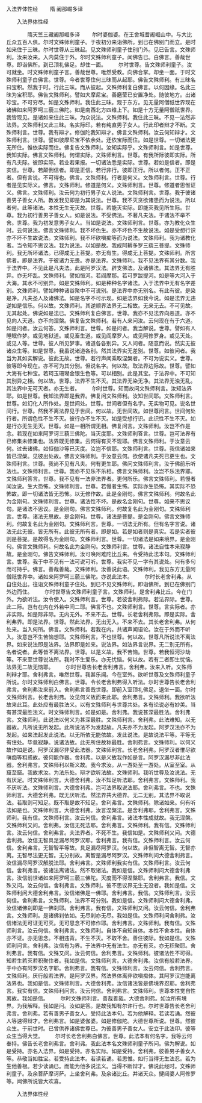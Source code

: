   入法界体性经
　　隋 阇那崛多译




　　入法界体性经

　　　　隋天竺三藏阇那崛多译
　　尔时婆伽婆。在王舍城耆阇崛山中。与大比丘众五百人俱。尔时文殊师利童子。于夜初分来诣佛所。到已在佛别门而立。是时如来住于三昧。尔时世尊从三昧起。见文殊师利童子住别门外。见已告言。文殊师利。汝来汝来。入内莫住于外。尔时文殊师利童子。闻佛告已。白佛言。善哉世尊。即诣佛所。到已顶礼佛足。却住一面。
　　尔时世尊。告文殊师利童子。汝可就坐。时文殊师利童子言。善哉世尊。唯然受教。向佛合掌。却坐一面。于时文殊师利童子白佛言。世尊。今者世尊住何三昧而从起耶。佛告文殊师利。有三昧名曰宝积。然我于时。行此三昧。而从彼起。文殊师利复白佛言。以何因缘。名此三昧为宝积耶。佛告文殊师利。譬如大摩尼宝。善磨莹已安置净处。随彼地方。出诸珍宝。不可穷尽。如是文殊师利。我住此三昧。观于东方。见无量阿僧祇世界现在诸佛如来阿罗呵三藐三佛陀。如是南西北方四维上下。如是十方无量阿僧祇世界。我皆现见。是诸如来住此三昧。为众说法。文殊师利。我住此三昧。不见一法然非法界。文殊师利又此三昧。名实际印。若有纯直男子女人。行此印者辩才不断。文殊师利言。世尊。我有辩才。修伽陀我知辩才。佛言文殊师利。汝云何知辩才。文殊师利言。世尊。譬如彼摩尼宝不依余处。还依宝际而住。如是世尊。一切诸法更无所住。惟依实际而住。佛复告文殊师利。汝知实际乎。文殊师利言。如是世尊。我知实际。佛言文殊师利。何谓实际。文殊师利言。世尊。有我所际彼即实际。所有凡夫际。彼即实际。若业若果报。一切诸法悉是实际。世尊。若如是信者。即是实信。世尊。若颠倒信者。即是正信。若行非行。彼即正行。所以者何。正不正者。但有言说。不可得也。佛言。文殊师利。行者是何义。文殊师利言。世尊。行者是见实际义。佛言。文殊师利。修道是何义。文殊师利言。世尊。修道者思惟证义。佛言。文殊师利。汝云何为初行男子女人说法。文殊师利言。世尊。我于彼诸善男子善女人所。教发我见即是为其说法。世尊。我不灭贪欲诸患而为说法。所以者何。此等诸法。本性无生无灭故。世尊。若能灭实际。即能灭我见所生际。世尊。我为初行善男子善女人。如是说法。不受佛法。不著凡夫法。于诸法不举不舍。世尊。我为初发意男子女人。当如是说法。文殊师利言。世尊。亦为教化众生时。云何说法。佛言文殊师利。我不坏色生。亦不坏色不生故说法。如是受想行识亦不坏不生故说法。文殊师利。我不坏欲嗔痴等而为说法。文殊师利。我为诸教化者。当令知不思议法。我为说法。以如是故。我成阿耨多罗三藐三菩提。文殊师利。我无所坏诸法。已得成无上菩提。亦无有生。得成无上菩提。文殊师利。所言佛者。即是法界。于彼诸力无畏。亦是法界。文殊师利。我不见法界有其分数。我于法界中。不见此是凡夫法。此是阿罗汉法。辟支佛法。及诸佛法。其法界无有胜异。亦无坏乱。文殊师利。譬如恒河。若阎摩那。若可罗跋提河。如是等大河入于大海。其水不可别异。如是文殊师利。如是种种名字诸法。入于法界中无有名字差别。文殊师利。譬如种种诸谷聚中不可说别。是法界中亦无别名。有此有彼。是染是净。凡夫圣人及诸佛法。如是名字不可示现。如是法界如我今说。如是法界无违逆如是信乐。何以故。文殊师利。其逆顺界法界无二相故。无来无去。不可见故。无其起处。佛说如是法已。文殊师利复白佛言。世尊。我亦不见法界向恶道。亦不见向人天道。亦不向涅槃。佛复告文殊师利。若有人来问汝。云何现在有于六道。如是问者。汝云何答。文殊师利言。世尊。如是问者。我当解说。世尊。譬如有人睡眠作梦。或见地狱道。或见畜生道。或见阎摩罗人。或见阿修罗身。或见天处。或见人等。世尊。彼人所见梦事。诸道各各别异。又人问者。随意而说。然实无彼诸众生等。如是世尊。我虽说诸道各别。然其法界实无差别。世尊。如彼问者。我当为其如实解说。彼此无故。世尊。若行声闻乘取涅槃者。不可为说实义。世尊。彼等即今现在。亦不可为其分别。但说名字。何以故。取法界边际故。世尊。譬如大海有七种宝。若珂玉珊瑚金银生色等。可以相别。此是其宝。于法界中。不可知其别异之相。何以故。世尊。法界不生不灭。其法界无染无净。其法界无浊无乱。其法界中无可灭者。亦无生者。
　　尔时世尊。知而故问文殊师利言。汝知法界耶。如是世尊。我知法界即是我界。佛复问文殊师利。汝知世间耶。文殊师利言。世尊。如幻化人所作处。是世间处。世尊。世间者但有名字。无实物可见。说名世间行。世尊。然我不离法界见于世间。何以故。无世间故。如世尊问言。世间何处行者。所谓色性不生不灭。彼行亦不生不灭。如是受想行识。此识性不生不灭。如是行亦无生无灭。世尊。如是一相所谓无相。佛复问言。文殊师利。汝岂不作是念。若现在如来阿罗诃三藐三佛陀。当灭度耶。文殊师利答言。世尊。岂可法界有已修集未修集也。法界既无修集。云何得有灭不现耶。佛言文殊师利。于汝意云何。过去诸佛。如恒伽沙等已灭度。汝岂不信耶。文殊师利言。世尊。我信诸如来皆已涅槃。见彼出处故。佛言文殊师利。于汝意云何。欲使诸凡夫死已更生也。文殊师利言。世尊。我尚不见有凡夫。何有更生耶。佛问文殊师利言。汝于佛前乐听法也。文殊师利言。世尊。我亦不见乐不乐相。佛言文殊师利。汝岂不乐法界耶。文殊师利答言。世尊。我不见有一法非法界者。更何所乐。佛言文殊师利。若慢者闻汝说。生大恐怖。文殊师利言。世尊。若慢者生怖。实际亦生恐怖。其实际不恐怖故。即一切诸法皆无恐怖。以无修作故。此是金刚句。佛言文殊师利。何故名此为金刚句。文殊师利言。世尊。诸法性不坏。是故名金刚句。世尊。如来不思议句。是诸法不思议。是金刚句。佛言文殊师利。何故复名此为金刚句。文殊师利言。世尊。诸法无思故。是金刚句。世尊。诸法是菩提。是金刚句。佛言文殊师利。何故复名此为金刚句。文殊师利言。世尊。一切法无所有。但有名字言说。诸法无此无彼。皆无所有。此彼无所有者。即是如。若是如者则是真实。若是实者彼则是菩提。是故得名为金刚句。文殊师利言。世尊。一切诸法是如来境界。是金刚句。佛言文殊师利。何故名此为金刚句。文殊师利言。世尊。诸法自性本来寂静故。是金刚句。佛告文殊师利。汝可唤阿难陀比丘来。令受持此法本句。文殊师利言。世尊。我于中不见有一法可说可听。世尊。我实不见一字有其说处。何有多句而可持乎。佛言。善哉善哉。文殊师利。汝善说此语。文殊师利。我见东方无量阿僧祇世界中。诸如来阿罗呵三藐三佛陀。亦说此法本。
　　尔时长老舍利弗。从自住处出。往诣文殊师利童子住处。到已不见文殊师利。即诣佛所。到已在佛别门外边而住。
　　尔时世尊告文殊师利童子言。文殊师利。是舍利弗比丘。今在门外。为欲听法。汝令使入。文殊师利言。世尊。若彼舍利弗际。若法界际。世尊。此二际。岂有在内在外若中间二耶。佛言不也。文殊师利言。世尊。言实际者。亦非实际。如是际非际。无内无外。不来不去。世尊。长老舍利弗际。即是实际。舍利弗界。即是法界。世尊。然此法界。无出无入。不来不去。其长老舍利弗。从何处来。当入何所。佛言。文殊师利。若我在内。共诸声闻语论。汝在于外而不听入。汝意岂不生苦恼想耶。文殊师利言。不也世尊。何以故。世尊凡所说法不离法界。如来说法即是法界。法界即是如来。说法界。如法界言说界。无二别无所有。名者说者。此等皆不离法界。世尊。以是义故。我不苦恼。世尊。若我恒河沙劫等。不来至世尊说法所。我时不生爱乐。亦无忧恼。何以故。若有二者即生忧恼。法界无二故无恼耶。
　　尔时世尊告长老舍利弗言。舍利弗。汝来入听。文殊师利辩才耶。舍利弗言。唯然世尊。我甚乐闻。今在室外。欲听世尊及文殊师利童子所说。尔时文殊师利白佛言。世尊。令长老舍利弗得入听法。尔时世尊告长老舍利弗言。舍利弗汝来前入。舍利弗言善哉世尊。即前入室顶礼佛足。退坐一面。尔时文殊师利言。长老舍利弗。汝见何义故而来此耶。舍利弗言。文殊师利。我欲听法故来此耳。此处应有最胜法义。以有文殊师利与世尊共处。各有论说必有妙美。当有甚深最胜法义。时文殊师利言。如是如是。舍利弗。我说甚深最胜法。舍利弗言。文殊师利。此说法以何义为甚深最胜。文殊师利言。舍利弗。此法难知。以无器故。凡所说无所发起。此所说法不为发起故。凡夫亦不为发起。阿罗汉法亦不为发起。如来法起发此说法。以无所依无能依故。发此说法。是故说法平等。平等无有住处。毕竟寂静。说诸法故。此无所住故称最胜。舍利弗言。文殊师利。以何义故作如是说。阿罗汉漏尽非受此法器。文殊师利言。长老舍利弗。阿罗汉者惟尽欲嗔痴等粗惑故。彼何能作器。舍利弗。以是义故我作如是言。阿罗汉漏尽非此法器。舍利弗言。文殊师利以斯义故。我今求汝。从一游处至一游处。从室至室。从窟至窟。我故求汝。为法乐处。辩才欲听法故。文殊师利。我听世尊及汝说法。无有厌足。时文殊师利言。大德舍利弗。汝不知足听法耶。舍利弗言。文殊师利。我不厌听法。文殊师利言。大德舍利弗。岂可法界取说法耶。舍利弗言。不也。文殊师利言。大德舍利弗。既无厌听法。然法界共大德界。无二无别。其法界不取说法。若取则可知足。既不取是故不知足。舍利弗言。文殊师利。除诸如来。何有听法如是也。文殊师利言。大德舍利弗。汝言涅槃法。是舍利弗耶。舍利弗言。文殊师利。我有信。文殊师利言。汝云何信。舍利弗言。诸法本性成就故。我无涅槃。文殊师利又问。舍利弗。汝信无死法耶。舍利弗言。文殊师利。我有信。文殊师利言。汝云何信。舍利弗言。夫法界者。不死不生。我信如是。文殊师利又问。大德舍利弗。汝信无智具足漏尽阿罗汉耶。舍利弗言。我有信。文殊师利言。汝云何信。舍利弗言。无智智平等故。具足漏尽阿罗汉。何以故。非但智离无智。无智亦离。无智尽法更无智。无分别故。离智是漏尽阿罗汉。文殊师利问大德舍利弗言。汝信漏尽阿罗汉解脱法耶。舍利弗言。文殊师利我实有信。文殊师利言。汝云何信。舍利弗言。彼诸法离诸法。然不取诸法。我如是信。文殊师利问大德舍利弗言。汝信前世诸如来阿罗呵三藐三佛陀。灭度而不得涅槃耶。舍利弗言。我信。文殊又问。汝云何信。舍利弗言。文殊师利。彼不思议界无生无没者。我如是信。文殊师利问大德舍利弗言。汝信诸佛是一佛耶。舍利弗言。我信。文殊师利言。汝云何信。舍利弗言。文殊师利。法界不可分别。我如是信。文殊师利问大德舍利弗。汝信诸佛刹即是一佛刹耶。舍利弗言。我有信。文殊师利又问。汝云何信。舍利弗言。文殊师利。是诸佛刹依如。无尽刹亦无尽。我如是信。文殊师利问舍利弗。汝信诸法无可证无可灭。无可思念不可修作耶。舍利弗言。文殊师利。我有信。文殊师利言。汝云何信。舍利弗言。文殊师利。自体不自知自体。本性不舍本性。自体亦不证。亦无思念。不相违背。不生不灭。不取不舍。善住彼际。我如是信。文殊师利问言。舍利弗。汝信有为界。于法界中无有法生。亦无有灭。亦无积聚耶。舍利弗言。我有信。文殊又问。汝云何信。舍利弗言。文殊师利。彼诸法性不可得。知若生若灭若积聚住者。我如是信。文殊师利言。大德舍利弗。汝信有般若法界。于中亦有阿罗汉名字耶。舍利弗言。我有信。文殊师利言。汝云何信。舍利弗言。文殊师利。厌行般若法界。是阿罗汉界。然法界体离非欲嗔痴体。其阿罗汉岂能离法界也。我如是信。文殊师利言。大德舍利弗。汝信诸法皆是佛境界忍耶。舍利弗言。我实有信。文殊师利问言。汝云何信。舍利弗言。文殊师利。世尊本性觉自性离故。我如是信。
　　尔时文殊师利言。善哉善哉。大德舍利弗。如汝所有境界。为我解释。我如是问。汝如是答。是故我知有尔许行也。尔时世尊告长老舍利弗言。舍利弗。若有善男子善女人。受持此法本句。若为他解释。若读若诵。然彼人等速得辩才。舍利弗言。如是婆伽婆。如是修伽陀。大德世尊所说。世尊。然彼众生。于前世时。已曾供养诸佛世尊已。为彼善男子善女人。安立于此法印。彼等众生当得大觉。
　　尔时长老舍利弗白佛言。世尊。此法本有何名字。我等云何奉持。佛告长老舍利弗言。舍利弗。我此法本名文殊师利童子所问。佛为解说。如是受持。亦名入法界。如是受持。亦名实际。如是受持。舍利弗。彼善男子善女人等。恭敬当如胜宝。若受持此法本。若读若诵。若思惟。如行当得无生法忍。若为生他善根。若少读诵已。而能为他多说法义。当得不断辩才。佛说此经时。文殊师利童子。及余菩萨摩诃萨。上坐舍利弗。及余诸比丘。并诸天众。揵闼婆人阿修罗等。闻佛所说皆大欢喜。

　　入法界体性经


